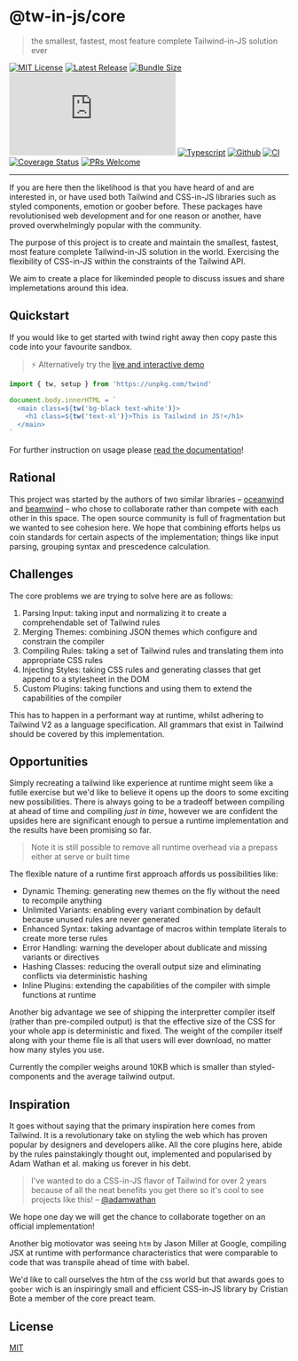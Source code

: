 # @tw-in-js/core

> the smallest, fastest, most feature complete Tailwind-in-JS solution ever

[![MIT License](https://badgen.net/github/license/tw-in-js/core)](https://github.com/tw-in-js/core/blob/main/LICENSE)
[![Latest Release](https://flat.badgen.net/npm/v/@tw-in-js/core?icon=npm&label)](https://www.npmjs.com/package/@tw-in-js/core)
[![Bundle Size](https://flat.badgen.net/bundlephobia/minzip/@tw-in-js/core@>0.2.1?icon=packagephobia&label&color=blue)](https://bundlephobia.com/result?p=@tw-in-js/core 'gzip bundle size (including dependencies)')
[![Package Size](https://flat.badgen.net/badgesize/brotli/https:/unpkg.com/@tw-in-js/core/module/core.js?icon=jsdelivr&label&color=blue)](https://unpkg.com/@tw-in-js/core/module/core.js 'brotli package size (without dependencies)')
[![Typescript](https://flat.badgen.net/badge/icon/included?icon=typescript&label)](https://unpkg.com/browse/@tw-in-js/core/types/core.d.ts)
[![Github](https://flat.badgen.net/badge/icon/tw-in-js%2Fcore?icon=github&label)](https://github.com/tw-in-js/core)
[![CI](https://github.com/tw-in-js/core/workflows/CI/badge.svg)](https://github.com/tw-in-js/core/actions?query=workflow%3Aci)
[![Coverage Status](https://flat.badgen.net/coveralls/c/github/tw-in-js/core/main?icon=codecov&label)](https://coveralls.io/github/tw-in-js/core?branch=main)
[![PRs Welcome](https://flat.badgen.net/badge/PRs/welcome/purple)](http://makeapullrequest.com)

---

If you are here then the likelihood is that you have heard of and are interested in, or have used both Tailwind and CSS-in-JS libraries such as styled components, emotion or goober before. These packages have revolutionised web development and for one reason or another, have proved overwhelmingly popular with the community.

The purpose of this project is to create and maintain the smallest, fastest, most feature complete Tailwind-in-JS solution in the world. Exercising the flexibility of CSS-in-JS within the constraints of the Tailwind API.

We aim to create a place for likeminded people to discuss issues and share implemetations around this idea.

## Quickstart

If you would like to get started with twind right away then copy paste this code into your favourite sandbox.

> ⚡️ Alternatively try the [live and interactive demo](https://esm.codes/)

```js
import { tw, setup } from 'https://unpkg.com/twind'

document.body.innerHTML = `
  <main class=${tw('bg-black text-white')}>
    <h1 class=${tw('text-xl')}>This is Tailwind in JS!</h1>
  </main>
`
```

For further instruction on usage please [read the documentation]('./docs')!

## Rational

This project was started by the authors of two similar libraries – [oceanwind](https://github.com/lukejacksonn/oceanwind) and [beamwind](https://github.com/kenoxa/beamwind) – who chose to collaborate rather than compete with each other in this space. The open source community is full of fragmentation but we wanted to see cohesion here. We hope that combining efforts helps us coin standards for certain aspects of the implementation; things like input parsing, grouping syntax and prescedence calculation.

## Challenges

The core problems we are trying to solve here are as follows:

1. Parsing Input: taking input and normalizing it to create a comprehendable set of Tailwind rules
2. Merging Themes: combining JSON themes which configure and constrain the compiler
3. Compiling Rules: taking a set of Tailwind rules and translating them into appropriate CSS rules
4. Injecting Styles: taking CSS rules and generating classes that get append to a stylesheet in the DOM
5. Custom Plugins: taking functions and using them to extend the capabilities of the compiler

This has to happen in a performant way at runtime, whilst adhering to Tailwind V2 as a language specification. All grammars that exist in Tailwind should be covered by this implementation.

## Opportunities

Simply recreating a tailwind like experience at runtime might seem like a futile exercise but we'd like to believe it opens up the doors to some exciting new possibilities. There is always going to be a tradeoff between compiling at ahead of time and compiling _just in time_, however we are confident the upsides here are significant enough to persue a runtime implementation and the results have been promising so far.

> Note it is still possible to remove all runtime overhead via a prepass either at serve or built time

The flexible nature of a runtime first approach affords us possibilities like:

- Dynamic Theming: generating new themes on the fly without the need to recompile anything
- Unlimited Variants: enabling every variant combination by default because unused rules are never generated
- Enhanced Syntax: taking advantage of macros within template literals to create more terse rules
- Error Handling: warning the developer about dublicate and missing variants or directives
- Hashing Classes: reducing the overall output size and eliminating conflicts via deterministic hashing
- Inline Plugins: extending the capabilities of the compiler with simple functions at runtime

Another big advantage we see of shipping the interpretter compiler itself (rather than pre-compiled output) is that the effective size of the CSS for your whole app is deterministic and fixed. The weight of the compiler itself along with your theme file is all that users will ever download, no matter how many styles you use.

Currently the compiler weighs around 10KB which is smaller than styled-components and the average tailwind output.

## Inspiration

It goes without saying that the primary inspiration here comes from Tailwind. It is a revolutionary take on styling the web which has proven popular by designers and developers alike. All the core plugins here, abide by the rules painstakingly thought out, implemented and popularised by Adam Wathan et al. making us forever in his debt.

> I've wanted to do a CSS-in-JS flavor of Tailwind for over 2 years because of all the neat benefits you get there so it's cool to see projects like this! – [@adamwathan](https://twitter.com/adamwathan/status/1320370489408225282)

We hope one day we will get the chance to collaborate together on an official implementation!

Another big motiovator was seeing `htm` by Jason Miller at Google, compiling JSX at runtime with performance characteristics that were comparable to code that was transpile ahead of time with babel.

We'd like to call ourselves the htm of the css world but that awards goes to `goober` wich is an inspiringly small and efficient CSS-in-JS library by Cristian Bote a member of the core preact team.

## License

[MIT](https://github.com/tw-in-js/core/blob/main/LICENSE)
